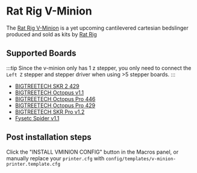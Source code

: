 # Rat Rig V-Minion

The [Rat Rig V-Minion](https://v-minion.ratrig.com/) is a yet upcoming cantilevered cartesian bedslinger produced and sold as kits by [Rat Rig](https://www.ratrig.com)

## Supported Boards

:::tip
Since the v-minion only has 1 z stepper, you only need to connect the `Left Z` stepper and stepper driver when using >5 stepper boards.
:::

-   [BIGTREETECH SKR 2 429](boards/btt/skr-2-429.md)
-   [BIGTREETECH Octopus v1.1](boards/btt/octopus-11.md)
-   [BIGTREETECH Octopus Pro 446](boards/btt/octopus-pro-446.md)
-   [BIGTREETECH Octopus Pro 429](boards/btt/octopus-pro-429.md)
-   [BIGTREETECH SKR Pro v1.2](boards/btt/skr-pro-12.md)
-   [Fysetc Spider v1.1](boards/fysetc/spider-11.md)

## Post installation steps

Click the "INSTALL VMINION CONFIG" button in the Macros panel, or manually replace your `printer.cfg` with `config/templates/v-minion-printer.template.cfg`
